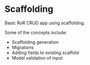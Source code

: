 # Scaffolding

Basic RoR CRUD app using scaffolding.

Some of the concepts include:

* Scaffolding generation
* Migrations
* Adding fields to existing scaffold
* Model validation of input
